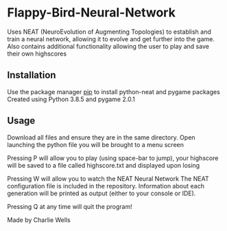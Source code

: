 # Flappy-Bird-Neural-Network
Uses NEAT (NeuroEvolution of Augmenting Topologies) to establish and train a neural network, allowing it to evolve and get further into the game. 
Also contains additional functionality allowing the user to play and save their own highscores


## Installation
Use the package manager [pip](https://pip.pypa.io/en/stable/) to install python-neat and pygame packages
Created using Python 3.8.5 and pygame 2.0.1

## Usage
Download all files and ensure they are in the same directory.
Open launching the python file you will be brought to a menu screen

Pressing P will allow you to play (using space-bar to jump),
your highscore will be saved to a file called highscore.txt and displayed upon losing

Pressing W will allow you to watch the NEAT Neural Network
The NEAT configuration file is included in the repository.
Information about each generation will be printed as output (either to your console or IDE).

Pressing Q at any time will quit the program!


Made by Charlie Wells

